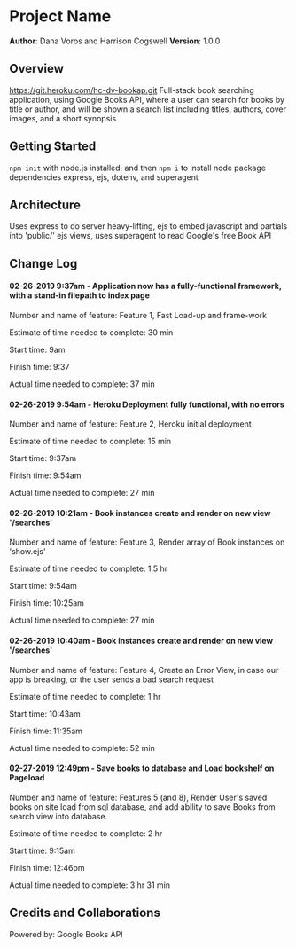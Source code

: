 # Project Name

**Author**: Dana Voros and Harrison Cogswell
**Version**: 1.0.0

## Overview
https://git.heroku.com/hc-dv-bookap.git
Full-stack book searching application, using Google Books API, where a user can search for books by title or author, 
and will be shown a search list including titles, authors, cover images, and a short synopsis

## Getting Started
`npm init` with node.js installed, and then `npm i` to install node package dependencies express, ejs, dotenv, and superagent

## Architecture
Uses express to do server heavy-lifting, ejs to embed javascript and partials into 'public/' ejs views, 
uses superagent to read Google's free Book API

## Change Log
#### 02-26-2019 9:37am - Application now has a fully-functional framework, with a stand-in filepath to index page
Number and name of feature: Feature 1, Fast Load-up and frame-work

Estimate of time needed to complete: 30 min

Start time: 9am

Finish time: 9:37

Actual time needed to complete: 37 min

#### 02-26-2019 9:54am - Heroku Deployment fully functional, with no errors
Number and name of feature: Feature 2, Heroku initial deployment

Estimate of time needed to complete: 15 min

Start time: 9:37am

Finish time: 9:54am

Actual time needed to complete: 27 min

#### 02-26-2019 10:21am - Book instances create and render on new view '/searches'
Number and name of feature: Feature 3, Render array of Book instances on 'show.ejs'

Estimate of time needed to complete: 1.5 hr

Start time: 9:54am

Finish time: 10:25am

Actual time needed to complete: 27 min

#### 02-26-2019 10:40am - Book instances create and render on new view '/searches'
Number and name of feature: Feature 4, Create an Error View, in case our app is breaking, or the user sends a bad search request

Estimate of time needed to complete: 1 hr

Start time: 10:43am

Finish time: 11:35am

Actual time needed to complete: 52 min

#### 02-27-2019 12:49pm - Save books to database and Load bookshelf on Pageload
Number and name of feature: Features 5 (and 8), Render User's saved books on site load from sql database, and add ability to save Books from search view into database.

Estimate of time needed to complete: 2 hr

Start time: 9:15am

Finish time: 12:46pm

Actual time needed to complete: 3 hr 31 min

## Credits and Collaborations
Powered by: Google Books API
